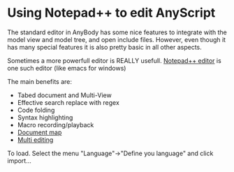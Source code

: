 # Using Notepad++ to edit AnyScript

The standard editor in AnyBody has some nice features to integrate with the model view and model tree, and open include files. However, even though it has many special features it is also pretty basic in all other aspects. 

Sometimes a more powerfull editor is REALLY usefull. [Notepad++ editor](http://notepad-plus-plus.org/) is one such editor (like emacs for windows)

The main benefits are:

* Tabed document and Multi-View
* Effective search replace with regex
* Code folding
* Syntax highlighting
* Macro recording/playback
* [Document map](http://www.example.com)
* [Multi editing](http://notepad-plus-plus.org/features/multi-editing.html)


To load. Select the menu "Language"->"Define you language" and click import...

